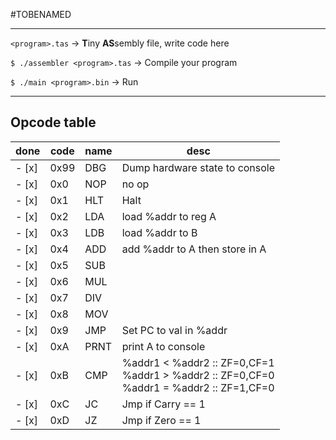 #TOBENAMED

---

`<program>.tas` -> **T**iny **AS**sembly file, write code here

`$ ./assembler <program>.tas` -> Compile your program

`$ ./main <program>.bin` -> Run

---

## Opcode table

| done | code     | name | desc |
| ---- | -------- | ---- | ---- |
| - [x]  | 0x99   | DBG | Dump hardware state to console |
| - [x]  | 0x0    | NOP | no op |
| - [x]  | 0x1    | HLT | Halt |
| - [x]  | 0x2    | LDA | load %addr to reg A |
| - [x]  | 0x3    | LDB | load %addr to B |
| - [x]  | 0x4    | ADD | add %addr to A then store in A |
| - [x]  | 0x5    | SUB ||
| - [x]  | 0x6    | MUL ||
| - [x]  | 0x7    | DIV ||
| - [x]  | 0x8    | MOV ||
| - [x]  | 0x9    | JMP | Set PC to val in %addr |
| - [x]  | 0xA    | PRNT| print A to console |
| - [x]  | 0xB    | CMP | %addr1 < %addr2 :: ZF=0,CF=1 <br> %addr1 > %addr2 :: ZF=0,CF=0 <br> %addr1 = %addr2 :: ZF=1,CF=0
| - [x]  | 0xC    | JC | Jmp if Carry == 1 |
| - [x]  | 0xD    | JZ | Jmp if Zero == 1 |